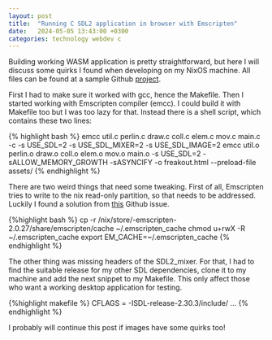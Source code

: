 ```yaml
---
layout: post
title:  "Running C SDL2 application in browser with Emscripten"
date:   2024-05-05 13:43:00 +0300
categories: technology webdev c 
---
```


Building working WASM application is pretty straightforward, but here I will discuss some quirks I found when developing on my NixOS machine. All files can be found at a sample Github [project](https://www.github.com/eikrt/freakout).

First I had to make sure it worked with gcc, hence the Makefile. Then I started working with Emscripten compiler (emcc). I could build it with Makefile too but I was too lazy for that. Instead there is a shell script, which contains these two lines:

{% highlight bash %}
emcc util.c perlin.c draw.c coll.c elem.c mov.c main.c -c -s USE_SDL=2 -s USE_SDL_MIXER=2 -s USE_SDL_IMAGE=2
emcc util.o perlin.o draw.o coll.o elem.o mov.o main.o -s USE_SDL=2 -sALLOW_MEMORY_GROWTH -sASYNCIFY -o freakout.html --preload-file assets/
{% endhighlight %}

There are two weird things that need some tweaking. First of all, Emscripten tries to write to the nix read-only partition, so that needs to be addressed. Luckily I found a solution from [this](https://github.com/NixOS/nixpkgs/issues/139943) Github issue.

{%highlight bash %}
cp -r /nix/store/<nix-hash>-emscripten-2.0.27/share/emscripten/cache ~/.emscripten_cache
chmod u+rwX -R ~/.emscripten_cache
export EM_CACHE=~/.emscripten_cache
{% endhighlight %}

The other thing was missing headers of the SDL2_mixer. For that, I had to find the suitable release for my other SDL dependencies, clone it to my machine and add the next snippet to my Makefile. This only affect those who want a working desktop application for testing.

{%highlight makefile %}
CFLAGS = -ISDL-release-2.30.3/include/ ... 
{% endhighlight %}

I probably will continue this post if images have some quirks too!
